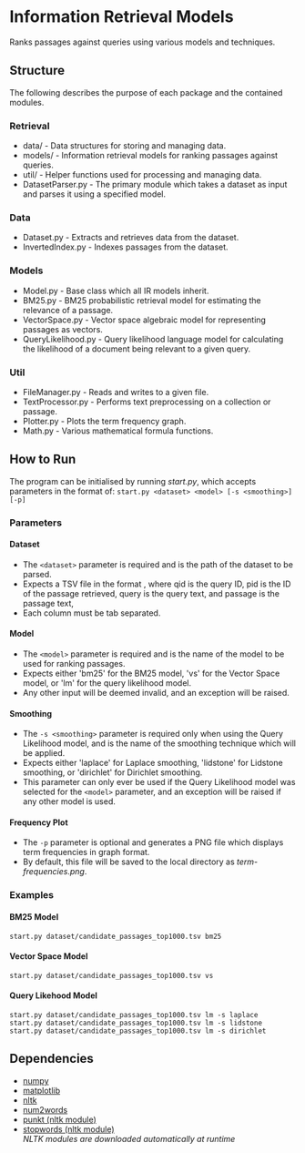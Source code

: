# Information Retrieval Models
Ranks passages against queries using various models and techniques.

## Structure
The following describes the purpose of each package and the contained modules.
### Retrieval
- data/ - Data structures for storing and managing data.
- models/ - Information retrieval models for ranking passages against queries.
- util/ - Helper functions used for processing and managing data.
- DatasetParser.py - The primary module which takes a dataset as input and parses it using a specified model.
### Data
- Dataset.py - Extracts and retrieves data from the dataset.
- InvertedIndex.py - Indexes passages from the dataset.
### Models
- Model.py - Base class which all IR models inherit.
- BM25.py - BM25 probabilistic retrieval model for estimating the relevance of a passage.
- VectorSpace.py - Vector space algebraic model for representing passages as vectors.
- QueryLikelihood.py - Query likelihood language model for calculating the likelihood of a document being relevant to a 
given query.
### Util
- FileManager.py - Reads and writes to a given file.
- TextProcessor.py - Performs text preprocessing on a collection or passage.
- Plotter.py - Plots the term frequency graph.
- Math.py - Various mathematical formula functions.

## How to Run
The program can be initialised by running *start.py*, which accepts parameters in the format of:
`start.py <dataset> <model> [-s <smoothing>] [-p]`
### Parameters
#### Dataset
- The `<dataset>` parameter is required and is the path of the dataset to be parsed.
- Expects a TSV file in the format *<qid pid query passage>*, where qid is the query ID, pid is the 
  ID of the passage retrieved, query is the query text, and passage is the passage text, 
- Each column must be tab separated.
#### Model
- The `<model>` parameter is required and is the name of the model to be used for ranking passages.
- Expects either 'bm25' for the BM25 model, 'vs' for the Vector Space model, or 'lm' for the query 
  likelihood model.
- Any other input will be deemed invalid, and an exception will be raised.
#### Smoothing
- The `-s <smoothing>` parameter is required only when using the Query Likelihood model, and is 
  the name of the smoothing technique which will be applied.
- Expects either 'laplace' for Laplace smoothing, 'lidstone' for Lidstone smoothing, or 'dirichlet' 
  for Dirichlet smoothing.
- This parameter can only ever be used if the Query Likelihood model was selected for the `<model>` 
  parameter, and an exception will be raised if any other model is used.
#### Frequency Plot
- The `-p` parameter is optional and generates a PNG file which displays term frequencies in graph 
  format.
- By default, this file will be saved to the local directory as *term-frequencies.png*.

### Examples
#### BM25 Model
`start.py dataset/candidate_passages_top1000.tsv bm25`
#### Vector Space Model
`start.py dataset/candidate_passages_top1000.tsv vs`
#### Query Likehood Model
`start.py dataset/candidate_passages_top1000.tsv lm -s laplace`  
`start.py dataset/candidate_passages_top1000.tsv lm -s lidstone`  
`start.py dataset/candidate_passages_top1000.tsv lm -s dirichlet`  

## Dependencies
- [numpy](https://pypi.org/project/numpy/)
- [matplotlib](https://pypi.org/project/matplotlib/)
- [nltk](https://pypi.org/project/nltk/)
- [num2words](https://pypi.org/project/num2words/)
- [punkt (nltk module)](http://www.nltk.org/api/nltk.tokenize.html?highlight=punkt)
- [stopwords (nltk module)](https://www.nltk.org/api/nltk.corpus.html)  
*NLTK modules are downloaded automatically at runtime*
